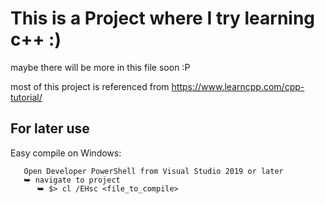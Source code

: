 # This is a Project where I try learning c++ :)

maybe there will be more in this file soon :P

most of this project is referenced from https://www.learncpp.com/cpp-tutorial/


## For later use

Easy compile on Windows:
```
   Open Developer PowerShell from Visual Studio 2019 or later
   ⮩ navigate to project
      ⮩ $> cl /EHsc <file_to_compile>
```